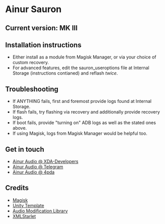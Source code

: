 # Ainur Sauron
## Current version: MK III

## Installation instructions
 - Either install as a module from Magisk Manager, or via your choice of custom recovery.
 - For advanced features, edit the sauron_useroptions file at Internal Storage (instructions contianed) and reflash *twice*.

## Troubleshooting
 - If ANYTHING fails, first and foremost provide logs found at Internal Storage.
 - If flash fails, try flashing via recovery and additionally provide recovery logs.
 - If boot fails, provide "turning on" ADB logs as well as the stated ones above.
 - If using Magisk, logs from Magisk Manager would be helpful too.

## Get in touch
 - [Ainur Audio @ XDA-Developers](https://forum.xda-developers.com/android/software/soundmod-ainur-audio-t3450516)
 - [Ainur Audio @ Telegram](https://t.me/ainuraudio)
 - [Ainur Audio @ 4pda](http://4pda.ru/forum/index.php?showtopic=744922)


## Credits 
 - [Magisk](https://github.com/topjohnwu/Magisk)
 - [Unity Template](https://forum.xda-developers.com/android/software/module-audio-modification-library-t3579612)
 - [Audio Modification Library](https://github.com/therealahrion/Audio-Modification-Library)
 - [XMLStarlet](http://xmlstar.sourceforge.net)